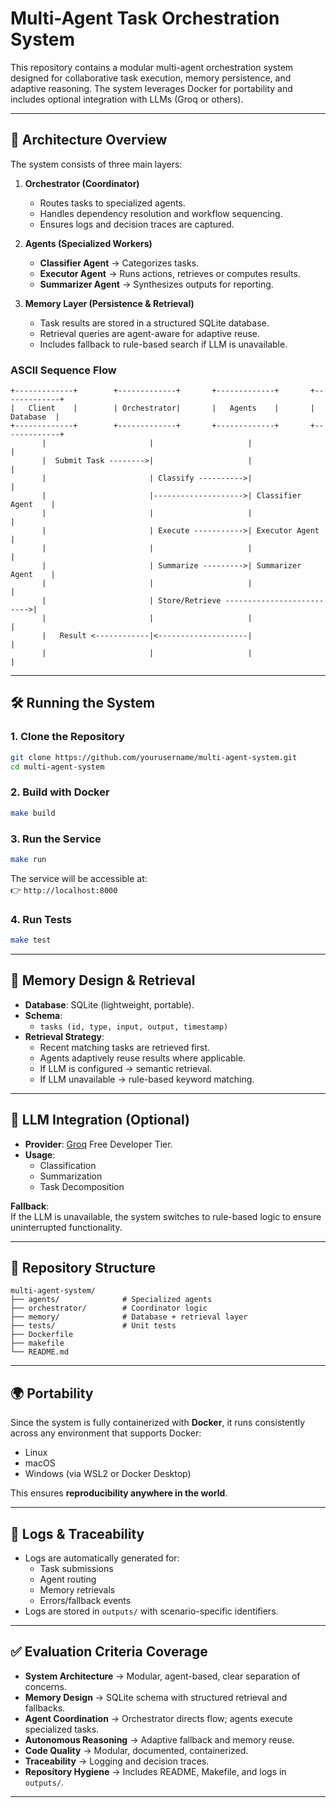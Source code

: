 # Multi-Agent Task Orchestration System

This repository contains a modular multi-agent orchestration system designed for collaborative task execution, memory persistence, and adaptive reasoning. The system leverages Docker for portability and includes optional integration with LLMs (Groq or others).

---

## 🚀 Architecture Overview

The system consists of three main layers:

1. **Orchestrator (Coordinator)**  
   - Routes tasks to specialized agents.  
   - Handles dependency resolution and workflow sequencing.  
   - Ensures logs and decision traces are captured.

2. **Agents (Specialized Workers)**  
   - **Classifier Agent** → Categorizes tasks.  
   - **Executor Agent** → Runs actions, retrieves or computes results.  
   - **Summarizer Agent** → Synthesizes outputs for reporting.  

3. **Memory Layer (Persistence & Retrieval)**  
   - Task results are stored in a structured SQLite database.  
   - Retrieval queries are agent-aware for adaptive reuse.  
   - Includes fallback to rule-based search if LLM is unavailable.

### ASCII Sequence Flow

```text
+-------------+        +-------------+       +-------------+       +-------------+
|   Client    |        | Orchestrator|       |   Agents    |       |   Database  |
+-------------+        +-------------+       +-------------+       +-------------+
       |                       |                     |                     |
       |  Submit Task -------->|                     |                     |
       |                       | Classify ---------->|                     |
       |                       |-------------------->| Classifier Agent    |
       |                       |                     |                     |
       |                       | Execute ----------->| Executor Agent      |
       |                       |                     |                     |
       |                       | Summarize --------->| Summarizer Agent    |
       |                       |                     |                     |
       |                       | Store/Retrieve -------------------------->|
       |                       |                     |                     |
       |   Result <------------|<--------------------|                     |
       |                       |                     |                     |
```

---

## 🛠️ Running the System

### 1. Clone the Repository
```bash
git clone https://github.com/yourusername/multi-agent-system.git
cd multi-agent-system
```

### 2. Build with Docker
```bash
make build
```

### 3. Run the Service
```bash
make run
```

The service will be accessible at:  
👉 `http://localhost:8000`

### 4. Run Tests
```bash
make test
```

---

## 🧠 Memory Design & Retrieval

- **Database**: SQLite (lightweight, portable).
- **Schema**:
  - `tasks (id, type, input, output, timestamp)`
- **Retrieval Strategy**:
  - Recent matching tasks are retrieved first.  
  - Agents adaptively reuse results where applicable.  
  - If LLM is configured → semantic retrieval.  
  - If LLM unavailable → rule-based keyword matching.

---

## 🤖 LLM Integration (Optional)

- **Provider**: [Groq](https://console.groq.com/docs/overview) Free Developer Tier.  
- **Usage**:
  - Classification  
  - Summarization  
  - Task Decomposition  

**Fallback**:  
If the LLM is unavailable, the system switches to rule-based logic to ensure uninterrupted functionality.

---

## 📂 Repository Structure

```
multi-agent-system/
├── agents/              # Specialized agents
├── orchestrator/        # Coordinator logic
├── memory/              # Database + retrieval layer
├── tests/               # Unit tests
├── Dockerfile
├── makefile
└── README.md
```

---

## 🌍 Portability

Since the system is fully containerized with **Docker**, it runs consistently across any environment that supports Docker:
- Linux
- macOS
- Windows (via WSL2 or Docker Desktop)

This ensures **reproducibility anywhere in the world**.

---

## 📜 Logs & Traceability

- Logs are automatically generated for:
  - Task submissions
  - Agent routing
  - Memory retrievals
  - Errors/fallback events
- Logs are stored in `outputs/` with scenario-specific identifiers.

---

## ✅ Evaluation Criteria Coverage

- **System Architecture** → Modular, agent-based, clear separation of concerns.  
- **Memory Design** → SQLite schema with structured retrieval and fallbacks.  
- **Agent Coordination** → Orchestrator directs flow; agents execute specialized tasks.  
- **Autonomous Reasoning** → Adaptive fallback and memory reuse.  
- **Code Quality** → Modular, documented, containerized.  
- **Traceability** → Logging and decision traces.  
- **Repository Hygiene** → Includes README, Makefile, and logs in `outputs/`.

---
